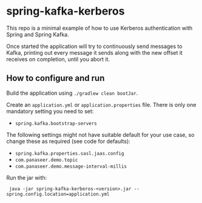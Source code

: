 # spring-kafka-kerberos

This repo is a minimal example of how to use Kerberos authentication with Spring and Spring Kafka.

Once started the application will try to continuously send messages to Kafka, printing out every message it sends along with the new offset it receives on completion, until you abort it.


## How to configure and run

Build the application using `./gradlew clean bootJar`.

Create an `application.yml` or `application.properties` file.  There is only one mandatory setting you need to set:
* `spring.kafka.bootstrap-servers`

The following settings might not have suitable default for your use case, so change these as required (see code for defaults): 
* `spring.kafka.properties.sasl.jaas.config`
* `com.panaseer.demo.topic`
* `com.panaseer.demo.message-interval-millis`

Run the jar with:
```shell script
 java -jar spring-kafka-kerberos-<version>.jar --spring.config.location=application.yml  
``` 
